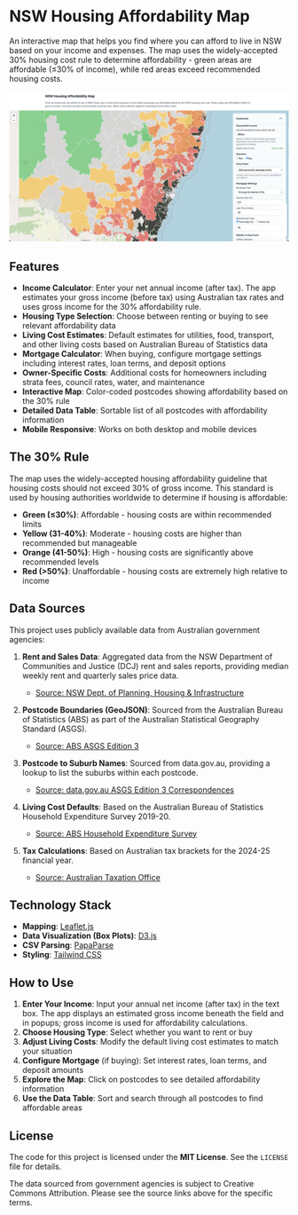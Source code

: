 # NSW Housing Affordability Map

An interactive map that helps you find where you can afford to live in NSW based on your income and expenses. The map uses the widely-accepted 30% housing cost rule to determine affordability - green areas are affordable (≤30% of income), while red areas exceed recommended housing costs.

![Screenshot](screenshot.png)

## Features

- **Income Calculator**: Enter your net annual income (after tax). The app estimates your gross income (before tax) using Australian tax rates and uses gross income for the 30% affordability rule.
- **Housing Type Selection**: Choose between renting or buying to see relevant affordability data
- **Living Cost Estimates**: Default estimates for utilities, food, transport, and other living costs based on Australian Bureau of Statistics data
- **Mortgage Calculator**: When buying, configure mortgage settings including interest rates, loan terms, and deposit options
- **Owner-Specific Costs**: Additional costs for homeowners including strata fees, council rates, water, and maintenance
- **Interactive Map**: Color-coded postcodes showing affordability based on the 30% rule
- **Detailed Data Table**: Sortable list of all postcodes with affordability information
- **Mobile Responsive**: Works on both desktop and mobile devices

## The 30% Rule

The map uses the widely-accepted housing affordability guideline that housing costs should not exceed 30% of gross income. This standard is used by housing authorities worldwide to determine if housing is affordable:

- **Green (≤30%)**: Affordable - housing costs are within recommended limits
- **Yellow (31-40%)**: Moderate - housing costs are higher than recommended but manageable
- **Orange (41-50%)**: High - housing costs are significantly above recommended levels
- **Red (>50%)**: Unaffordable - housing costs are extremely high relative to income

## Data Sources

This project uses publicly available data from Australian government agencies:

1. **Rent and Sales Data**: Aggregated data from the NSW Department of Communities and Justice (DCJ) rent and sales reports, providing median weekly rent and quarterly sales price data.
   - [Source: NSW Dept. of Planning, Housing & Infrastructure](https://dcj.nsw.gov.au/about-us/families-and-communities-statistics/housing-rent-and-sales/rent-and-sales-report.html)

2. **Postcode Boundaries (GeoJSON)**: Sourced from the Australian Bureau of Statistics (ABS) as part of the Australian Statistical Geography Standard (ASGS).
   - [Source: ABS ASGS Edition 3](https://www.abs.gov.au/statistics/standards/australian-statistical-geography-standard-asgs-edition-3/jul2021-jun2026/access-and-downloads/digital-boundary-files)

3. **Postcode to Suburb Names**: Sourced from data.gov.au, providing a lookup to list the suburbs within each postcode.
   - [Source: data.gov.au ASGS Edition 3 Correspondences](https://www.data.gov.au/data/dataset/asgs-edition-3-2021-correspondences)

4. **Living Cost Defaults**: Based on the Australian Bureau of Statistics Household Expenditure Survey 2019-20.
   - [Source: ABS Household Expenditure Survey](https://www.abs.gov.au/statistics/economy/finance/household-expenditure-survey-australia/latest-release)

5. **Tax Calculations**: Based on Australian tax brackets for the 2024-25 financial year.
   - [Source: Australian Taxation Office](https://www.ato.gov.au/rates/individual-income-tax-rates)

## Technology Stack

- **Mapping**: [Leaflet.js](https://leafletjs.com/)
- **Data Visualization (Box Plots)**: [D3.js](https://d3js.org/)
- **CSV Parsing**: [PapaParse](https://www.papaparse.com/)
- **Styling**: [Tailwind CSS](https://tailwindcss.com/)

## How to Use

1. **Enter Your Income**: Input your annual net income (after tax) in the text box. The app displays an estimated gross income beneath the field and in popups; gross income is used for affordability calculations.
2. **Choose Housing Type**: Select whether you want to rent or buy
3. **Adjust Living Costs**: Modify the default living cost estimates to match your situation
4. **Configure Mortgage** (if buying): Set interest rates, loan terms, and deposit amounts
5. **Explore the Map**: Click on postcodes to see detailed affordability information
6. **Use the Data Table**: Sort and search through all postcodes to find affordable areas

## License

The code for this project is licensed under the **MIT License**. See the `LICENSE` file for details.

The data sourced from government agencies is subject to Creative Commons Attribution. Please see the source links above for the specific terms.